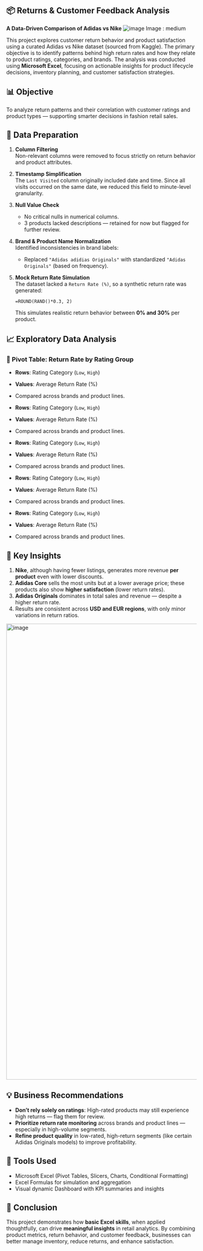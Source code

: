 ## 📦 Returns & Customer Feedback Analysis
**A Data-Driven Comparison of Adidas vs Nike**
![image](https://github.com/user-attachments/assets/016c7aa2-aac6-4efe-b585-8f95039a8da8)
Image : medium


This project explores customer return behavior and product satisfaction using a curated Adidas vs Nike dataset (sourced from Kaggle). The primary objective is to identify patterns behind high return rates and how they relate to product ratings, categories, and brands. The analysis was conducted using **Microsoft Excel**, focusing on actionable insights for product lifecycle decisions, inventory planning, and customer satisfaction strategies.


## 📊 Objective  
To analyze return patterns and their correlation with customer ratings and product types — supporting smarter decisions in fashion retail sales.


## 🧹 Data Preparation

1. **Column Filtering**  
   Non-relevant columns were removed to focus strictly on return behavior and product attributes.

2. **Timestamp Simplification**  
   The `Last Visited` column originally included date and time. Since all visits occurred on the same date, we reduced this field to minute-level granularity.

3. **Null Value Check**  
   - No critical nulls in numerical columns.
   - 3 products lacked descriptions — retained for now but flagged for further review.

4. **Brand & Product Name Normalization**  
   Identified inconsistencies in brand labels:
   - Replaced `"Adidas adidias Originals"` with standardized `"Adidas Originals"` (based on frequency).

5. **Mock Return Rate Simulation**  
   The dataset lacked a `Return Rate (%)`, so a synthetic return rate was generated:
   ```excel
   =ROUND(RAND()*0.3, 2)
   ```
   This simulates realistic return behavior between **0% and 30%** per product.


## 📈 Exploratory Data Analysis

### 🔁 Pivot Table: Return Rate by Rating Group
- **Rows**: Rating Category (`Low`, `High`)
- **Values**: Average Return Rate (%)
- Compared across brands and product lines.

- **Rows**: Rating Category (`Low`, `High`)
- **Values**: Average Return Rate (%)
- Compared across brands and product lines.

- **Rows**: Rating Category (`Low`, `High`)
- **Values**: Average Return Rate (%)
- Compared across brands and product lines.

- **Rows**: Rating Category (`Low`, `High`)
- **Values**: Average Return Rate (%)
- Compared across brands and product lines.

- **Rows**: Rating Category (`Low`, `High`)
- **Values**: Average Return Rate (%)
- Compared across brands and product lines.


## 🎯 Key Insights

1. **Nike**, although having fewer listings, generates more revenue **per product** even with lower discounts.
2. **Adidas Core** sells the most units but at a lower average price; these products also show **higher satisfaction** (lower return rates).
3. **Adidas Originals** dominates in total sales and revenue — despite a higher return rate.
4. Results are consistent across **USD and EUR regions**, with only minor variations in return ratios.
<img width="1206" alt="image" src="https://github.com/user-attachments/assets/dad717dd-ccfe-4184-9bd0-7cfb97caaf11" />


## 💡 Business Recommendations

- **Don’t rely solely on ratings**: High-rated products may still experience high returns — flag them for review.
- **Prioritize return rate monitoring** across brands and product lines — especially in high-volume segments.
- **Refine product quality** in low-rated, high-return segments (like certain Adidas Originals models) to improve profitability.



## 🧰 Tools Used

- Microsoft Excel (Pivot Tables, Slicers, Charts, Conditional Formatting)
- Excel Formulas for simulation and aggregation
- Visual dynamic Dashboard with KPI summaries and insights



## 📌 Conclusion

This project demonstrates how **basic Excel skills**, when applied thoughtfully, can drive **meaningful insights** in retail analytics. By combining product metrics, return behavior, and customer feedback, businesses can better manage inventory, reduce returns, and enhance satisfaction.
